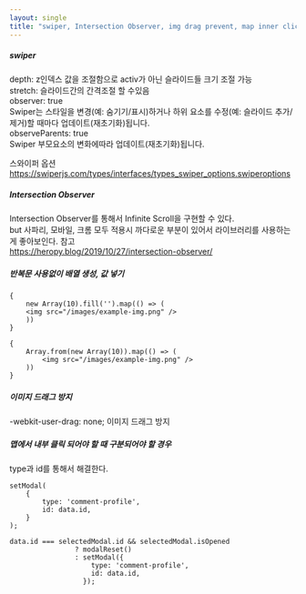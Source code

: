 ```yaml
---
layout: single
title: "swiper, Intersection Observer, img drag prevent, map inner click"
--- 
```

##### swiper       
depth: z인덱스 값을 조절함으로 activ가 아닌 슬라이드들 크기 조절 가능    
stretch: 슬라이드간의 간격조절 할 수있음    
observer: true   
Swiper는 스타일을 변경(예: 숨기기/표시)하거나 하위 요소를 수정(예: 슬라이드 추가/제거)할 때마다 업데이트(재초기화)됩니다.   
observeParents: true   
Swiper 부모요소의 변화에따라 업데이트(재초기화)됩니다.   
   
스와이퍼 옵션   
https://swiperjs.com/types/interfaces/types_swiper_options.swiperoptions   
   

##### Intersection Observer
Intersection Observer를 통해서 Infinite Scroll을 구현할 수 있다.   
but 사파리, 모바일, 크롬 모두 적용시 까다로운 부분이 있어서 라이브러리를 사용하는게 좋아보인다.
참고   
https://heropy.blog/2019/10/27/intersection-observer/
   
##### 반복문 사용없이 배열 생성, 값 넣기
```
{
    new Array(10).fill('').map(() => (
    <img src="/images/example-img.png" />
    ))
}

{
    Array.from(new Array(10)).map(() => (
        <img src="/images/example-img.png" />
    ))
}
```
   
##### 이미지 드래그 방지   
-webkit-user-drag: none; 이미지 드래그 방지   
   
##### 맵에서 내부 클릭 되어야 할 때 구분되어야 할 경우   
type과 id를 통해서 해결한다.
```
setModal(
    {
        type: 'comment-profile',
        id: data.id,
    }
);

data.id === selectedModal.id && selectedModal.isOpened
                ? modalReset()
                : setModal({
                    type: 'comment-profile',
                    id: data.id,
                  });
```
